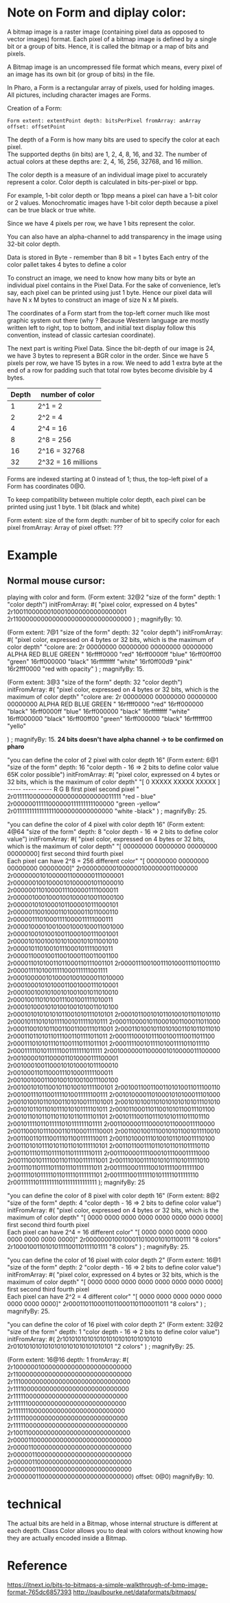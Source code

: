 # Note on Form and diplay color:
A bitmap image is a raster image (containing pixel data as opposed to vector 
images) format. Each pixel of a bitmap image is defined by a single bit or a 
group of bits. Hence, it is called the bitmap or a map of bits and pixels.

A Bitmap image is an uncompressed file format which means, every pixel of an 
image has its own bit (or group of bits) in the file. 
 
In Pharo, a Form is a rectangular array of pixels, used for holding images.  
All pictures, including character images are Forms. 

Creation of a Form:
```smalltalk
Form extent: extentPoint depth: bitsPerPixel fromArray: anArray offset: offsetPoint 
```

The depth of a Form is how many bits are used to specify the color at each pixel.  
The supported depths (in bits) are 1, 2, 4, 8, 16, and 32. 
The number of actual colors at these depths are: 2, 4, 16, 256, 32768, and 16 million.

The color depth is a measure of an individual image pixel to accurately 
represent a color. Color depth is calculated in bits-per-pixel or bpp.

For example, 1-bit color depth or 1bpp means a pixel can have a 1-bit color or 2 
values. Monochromatic images have 1-bit color depth because a pixel can be true 
black or true white.

Since we have 4 pixels per row, we have 1 bits represent the color.

You can also have an alpha-channel to add transparency in the image using 32-bit 
color depth.

Data is stored in Byte - remember than 8 bit = 1 bytes
Each entry of the color pallet takes 4 bytes to define a color


To construct an image, we need to know how many bits or byte an individual pixel 
contains in the Pixel Data. For the sake of convenience, let’s say, each pixel 
can be printed using just 1 byte. Hence our pixel data will have N x M bytes to 
construct an image of size N x M pixels.

The coordinates of a Form start from the top-left corner much like most graphic
system out there (why ? Because Western language are mostly written left to right,
top to bottom, and initial text display follow this convention, instead of
classic cartesian coordinate).


The next part is writing Pixel Data. Since the bit-depth of our image is 24, 
we have 3 bytes to represent a BGR color in the order. Since we have 5 pixels 
per row, we have 15 bytes in a row. We need to add 1 extra byte at the end of a 
row for padding such that total row bytes become divisible by 4 bytes.


|Depth   | number of color  |
|--------|------------------|
|1       |2^1 = 2           |
|2       |2^2 = 4           |
|4       |2^4 = 16          |
|8       |2^8 = 256         |
|16      |2^16 = 32768      |
|32      |2^32 = 16 millions|
	 
Forms are indexed starting at 0 instead of 1; thus, the top-left pixel of a Form has 
coordinates 0@0.

To keep compatibility between multiple color depth, each pixel can be printed using just 1 byte. 
1 bit (black and white)


Form
extent: size of the form
depth: number of bit to specify color for each pixel
fromArray: Array of pixel
offset: ???

# Example

## Normal mouse cursor:

playing with color and form.
(Form extent: 32@2 "size of the form"
 depth: 1 "color depth")
 initFromArray: #( "pixel color, expressed on 4 bytes"
		2r10011000000100010000000000000001
		2r11000000000000000000000000000000
) 
; magnifyBy: 10.


(Form extent: 7@1 "size of the form"
 depth: 32 "color depth")
 initFromArray: #( "pixel color, expressed on 4 bytes or 32 bits, which is the maximum of color depth"
"colore are:
2r 00000000 00000000 00000000 00000000 
     ALPHA    RED 		BLUE     GREEN   "
		16rffff0000 "red"
		16rff0000ff "blue"
		16rff00ff00 "green"
		16rff000000 "black"
		16rffffffff "white"
		16rf0ff00d9 "pink"
		16r2fff0000 "red with opacity"
) 
; magnifyBy: 15.

(Form extent: 3@3 "size of the form"
 depth: 32 "color depth")
 initFromArray: #( "pixel color, expressed on 4 bytes or 32 bits, which is the maximum of color depth"
"colore are:
2r 00000000 00000000 00000000 00000000 
     ALPHA    RED 		BLUE     GREEN   "
		16rffff0000 "red" 	 16rff000000 "black" 16rff0000ff "blue"
		16rff000000 "black" 16rffffffff "white" 16rff000000 "black" 
		16rff00ff00 "green" 16rff000000 "black" 16rffffff00 "yello"

) 
; magnifyBy: 15.
**24 bits doesn't have alpha channel -> to be confirmed on pharo**

"you can define the color of 2 pixel with color depth 16"
(Form extent: 6@1 "size of the form"
 depth: 16 "color depth - 16 => 2 bits to define color value 65K color possible")
 initFromArray: #( "pixel color, expressed on 4 bytes or 32 bits, which is the maximum of color depth"
"[ 0  XXXXX XXXXX XXXXX ]
     ----- ----- -----
       R     G     B
     first pixel 		second pixel   "
		2r01111100000000000000000000011111 "red - blue"
		2r00000011111000000111111111100000 "green -yellow"
		2r01111111111111111000000000000000 "white -black"
) 
; magnifyBy: 25.

"you can define the color of 4 pixel with color depth 16"
(Form extent: 4@64 "size of the form"
 depth: 8 "color depth - 16 => 2 bits to define color value")
 initFromArray: #( "pixel color, expressed on 4 bytes or 32 bits, which is the maximum of color depth"
"[ 00000000 00000000 00000000 00000000]
	first 		second    third    fourth pixel   
  Each pixel can have 2^8 = 256 different color"
"[ 00000000 00000000 00000000 00000000]"
2r00000000010000001000000011000000
2r00000001010000011000000111000001
2r00000010010000101000001011000010
2r00000011010000111000001111000011
2r00000100010001001000010011000100
2r00000101010001011000010111000101
2r00000110010001101000011011000110
2r00000111010001111000011111000111
2r00001000010010001000100011001000
2r00001001010010011000100111001001
2r00001010010010101000101011001010
2r00001011010010111000101111001011
2r00001100010011001000110011001100
2r00001101010011011000110111001101
2r00001110010011101000111011001110
2r00001111010011111000111111001111
2r00010000010100001001000011010000
2r00010001010100011001000111010001
2r00010010010100101001001011010010
2r00010011010100111001001111010011
2r00010100010101001001010011010100
2r00010101010101011001010111010101
2r00010110010101101001011011010110
2r00010111010101111001011111010111
2r00011000010110001001100011011000
2r00011001010110011001100111011001
2r00011010010110101001101011011010
2r00011011010110111001101111011011
2r00011100010111001001110011011100
2r00011101010111011001110111011101
2r00011110010111101001111011011110
2r00011111010111111001111111011111
2r00100000011000001010000011100000
2r00100001011000011010000111100001
2r00100010011000101010001011100010
2r00100011011000111010001111100011
2r00100100011001001010010011100100
2r00100101011001011010010111100101
2r00100110011001101010011011100110
2r00100111011001111010011111100111
2r00101000011010001010100011101000
2r00101001011010011010100111101001
2r00101010011010101010101011101010
2r00101011011010111010101111101011
2r00101100011011001010110011101100
2r00101101011011011010110111101101
2r00101110011011101010111011101110
2r00101111011011111010111111101111
2r00110000011100001011000011110000
2r00110001011100011011000111110001
2r00110010011100101011001011110010
2r00110011011100111011001111110011
2r00110100011101001011010011110100
2r00110101011101011011010111110101
2r00110110011101101011011011110110
2r00110111011101111011011111110111
2r00111000011110001011100011111000
2r00111001011110011011100111111001
2r00111010011110101011101011111010
2r00111011011110111011101111111011
2r00111100011111001011110011111100
2r00111101011111011011110111111101
2r00111110011111101011111011111110
2r00111111011111111011111111111111
); magnifyBy: 25


"you can define the color of 8 pixel with color depth 16"
(Form extent: 8@2 "size of the form"
 depth: 4 "color depth - 16 => 2 bits to define color value")
 initFromArray: #( "pixel color, expressed on 4 bytes or 32 bits, which is the maximum of color depth"
"[ 0000 0000 0000 0000 0000 0000 0000 0000]
	first 		second    third    fourth pixel   
  Each pixel can have 2^4 = 16 different color"
"[ 0000 0000 0000 0000 0000 0000 0000 0000]"
 2r00000001001000110100010101100111 "8 colors"
 2r10001001101010111100110111101111 "8 colors"
) 
; magnifyBy: 25.

"you can define the color of 16 pixel with color depth 2"
(Form extent: 16@1 "size of the form"
 depth: 2 "color depth - 16 => 2 bits to define color value")
 initFromArray: #( "pixel color, expressed on 4 bytes or 32 bits, which is the maximum of color depth"
"[ 0000 0000 0000 0000 0000 0000 0000 0000]
	first 		second    third    fourth pixel   
  Each pixel can have 2^2 = 4 different color"
"[ 0000 0000 0000 0000 0000 0000 0000 0000]"
 2r00011011000110110001101100011011 "8 colors"
) 
; magnifyBy: 25.

"you can define the color of 16 pixel with color depth 2"
(Form extent: 32@2 "size of the form"
 depth: 1 "color depth - 16 => 2 bits to define color value")
 initFromArray: #( 
 2r10101010101010101010101010101010
 2r01010101010101010101010101010101 "2 colors"
) 
; magnifyBy: 25.



(Form extent: 16@16
	depth: 1
	fromArray: #(
		2r10000001000000000000000000000000
		2r11000000000000000000000000000000
		2r11100000000000000000000000000000
		2r11110000000000000000000000000000
		2r11111000000000000000000000000000
		2r11111100000000000000000000000000
		2r11111110000000000000000000000000
		2r11111000000000000000000000000000
		2r11111000000000000000000000000000
		2r10011000000000000000000000000000
		2r00001100000000000000000000000000
		2r00001100000000000000000000000000
		2r00000110000000000000000000000000
		2r00000110000000000000000000000000
		2r00000011000000000000000000000000
		2r00000011000000000000000000000000) 
	offset: 0@0) magnifyBy: 10.
    

# technical
The actual bits are held in a Bitmap, whose internal structure is different at each depth.
Class Color allows you to deal with colors without knowing how they are actually encoded inside a Bitmap.

# Reference
https://itnext.io/bits-to-bitmaps-a-simple-walkthrough-of-bmp-image-format-765dc6857393
http://paulbourke.net/dataformats/bitmaps/

